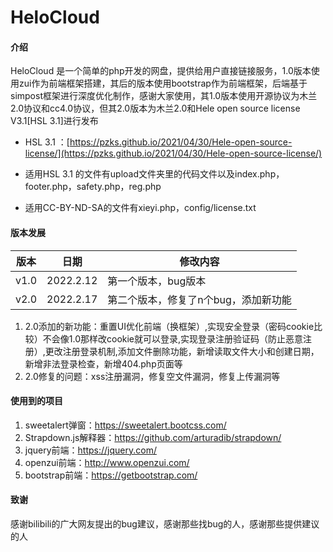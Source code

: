 # HeloCloud

#### 介绍
HeloCloud 是一个简单的php开发的网盘，提供给用户直接链接服务，1.0版本使用zui作为前端框架搭建，其后的版本使用bootstrap作为前端框架，后端基于simpost框架进行深度优化制作，感谢大家使用，其1.0版本使用开源协议为木兰2.0协议和cc4.0协议，但其2.0版本为木兰2.0和Hele open source license V3.1[HSL 3.1]进行发布

- HSL 3.1 ：[https://pzks.github.io/2021/04/30/Hele-open-source-license/](https://pzks.github.io/2021/04/30/Hele-open-source-license/)

- 适用HSL 3.1 的文件有upload文件夹里的代码文件以及index.php，footer.php，safety.php，reg.php

- 适用CC-BY-ND-SA的文件有xieyi.php，config/license.txt

#### 版本发展
| 版本   | 日期        | 修改内容           |
|------|-----------|----------------|
| v1.0 | 2022.2.12 | 第一个版本，bug版本    |
| v2.0 | 2022.2.17 | 第二个版本，修复了n个bug，添加新功能 |


1. 2.0添加的新功能：重置UI优化前端（换框架）,实现安全登录（密码cookie比较）不会像1.0那样改cookie就可以登录,实现登录注册验证码（防止恶意注册）,更改注册登录机制,添加文件删除功能，新增读取文件大小和创建日期，新增非法登录检查，新增404.php页面等
2. 2.0修复的问题：xss注册漏洞，修复空文件漏洞，修复上传漏洞等

#### 使用到的项目

1. sweetalert弹窗：https://sweetalert.bootcss.com/
2. Strapdown.js解释器：https://github.com/arturadib/strapdown/
3. jquery前端：https://jquery.com/
4. openzui前端：http://www.openzui.com/
5. bootstrap前端：https://getbootstrap.com/

#### 致谢
感谢bilibili的广大网友提出的bug建议，感谢那些找bug的人，感谢那些提供建议的人